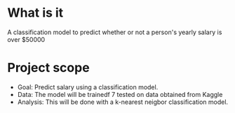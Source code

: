 # What is it
A classification model to predict whether or not a person's yearly salary is over $50000

# Project scope
  * Goal: Predict salary using a classification model.
  * Data: The model will be trainedf  7 tested on data obtained from Kaggle
  * Analysis: This will be done with a k-nearest neigbor classification model.
